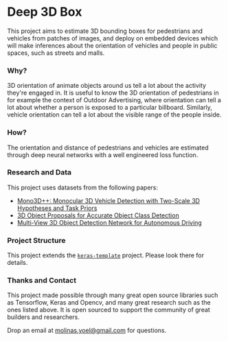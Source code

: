 # Deep 3D Box
This project aims to estimate 3D bounding boxes for pedestrians and vehicles from patches of images, and deploy on embedded devices which will make inferences about the orientation of vehicles and people in public spaces, such as streets and malls. 

### Why?
3D orientation of animate objects around us tell a lot about the activity they're engaged in. It is useful to know the 3D orientation of pedestrians in for example the context of Outdoor Advertising, where orientation can tell a lot about whether a person is exposed to a particular billboard. Similarly, vehicle orientation can tell a lot about the visible range of the people inside. 
 
### How?
The orientation and distance of pedestrians and vehicles are estimated through deep neural networks with a well engineered loss function. 

### Research and Data
This project uses datasets from the following papers:
- [Mono3D++: Monocular 3D Vehicle Detection with Two-Scale 3D Hypotheses and Task Priors](https://arxiv.org/pdf/1901.03446.pdf) 
- [3D Object Proposals for Accurate Object Class Detection](https://proceedings.neurips.cc/paper/2015/file/6da37dd3139aa4d9aa55b8d237ec5d4a-Paper.pdf) 
- [Multi-View 3D Object Detection Network for Autonomous Driving](https://arxiv.org/pdf/1611.07759.pdf) 

### Project Structure
This project extends the [`keras-template`](https://github.com/yoyomolinas/keras-template) project. Please look there for details.

### Thanks and Contact
This project made possible through many great open source libraries such as Tensorflow, Keras and Opencv, and many great research such as the ones listed above. It is open sourced to support the community of great builders and researchers.

Drop an email at molinas.yoel@gmail.com for questions.
